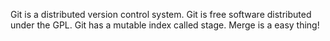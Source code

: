 Git is a distributed version control system.
Git is free software distributed under the GPL.
Git has a mutable index called stage.
Merge is a easy thing!
